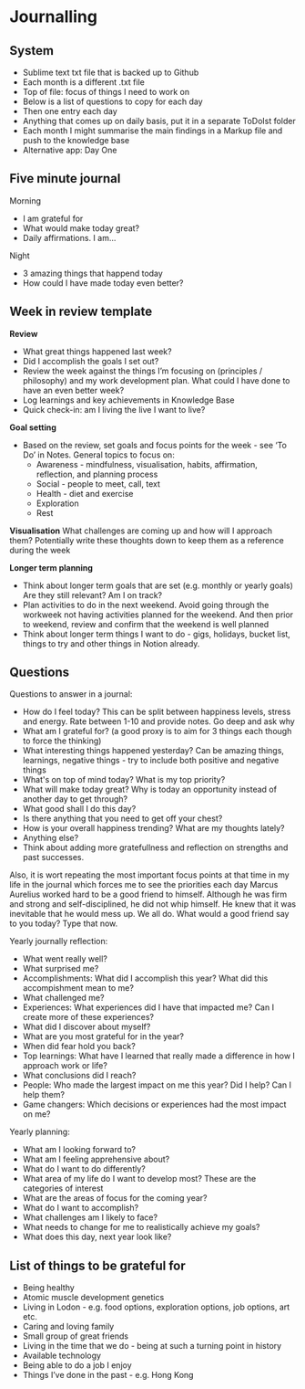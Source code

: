 # Journalling
## System
- Sublime text txt file that is backed up to Github 
- Each month is a different .txt file 
- Top of file: focus of things I need to work on 
- Below is a list of questions to copy for each day 
- Then one entry each day 
- Anything that comes up on daily basis, put it in a separate ToDoIst folder
- Each month I might summarise the main findings in a Markup file and push to the knowledge base
- Alternative app: Day One 

## Five minute journal 
Morning 
- I am grateful for
- What would make today great? 
- Daily affirmations. I am... 

Night
- 3 amazing things that happend today 
- How could I have made today even better?

## Week in review template
**Review**
- What great things happened last week? 
- Did I accomplish the goals I set out?
- Review the week against the things I’m focusing on (principles / philosophy) and my work development plan. What could I have done to have an even better week?  
- Log learnings and key achievements in Knowledge Base
- Quick check-in: am I living the live I want to live? 

**Goal setting**
- Based on the review, set goals and focus points for the week - see ‘To Do’ in Notes. General topics to focus on: 
  - Awareness - mindfulness, visualisation, habits, affirmation, reflection, and planning process
  - Social - people to meet, call, text
  - Health - diet and exercise  
  - Exploration 
  - Rest

**Visualisation**
What challenges are coming up and how will I approach them? Potentially write these thoughts down to keep them as a reference during the week

**Longer term planning**
- Think about longer term goals that are set (e.g. monthly or yearly goals) Are they still relevant? Am I on track? 
- Plan activities to do in the next weekend. Avoid going through the workweek not having activities planned for the weekend. And then prior to weekend, review and confirm that the weekend is well planned 
- Think about longer term things I want to do - gigs, holidays, bucket list, things to try and other things in Notion already.


## Questions
Questions to answer in a journal: 
- How do I feel today? This can be split between happiness levels, stress and energy. Rate between 1-10 and provide notes. Go deep and ask why 
- What am I grateful for? (a good proxy is to aim for 3 things each though to force the thinking)
- What interesting things happened yesterday? Can be amazing things, learnings, negative things - try to include both positive and negative things
- What's on top of mind today? What is my top priority?
- What will make today great? Why is today an opportunity instead of another day to get through?
- What good shall I do this day?
- Is there anything that you need to get off your chest? 
- How is your overall happiness trending? What are my thoughts lately? 
- Anything else? 
- Think about adding more gratefullness and reflection on strengths and past successes. 

Also, it is wort repeating the most important focus points at that time in my life in the journal which forces me to see the priorities each day 
Marcus Aurelius worked hard to be a good friend to himself. Although he was firm and strong and self-disciplined, he did not whip himself. He knew that it was inevitable that he would mess up. We all do. What would a good friend say to you today? Type that now.

Yearly journally reflection: 
- What went really well?
- What surprised me?
- Accomplishments: What did I accomplish this year? What did this accompishment mean to me?
- What challenged me?
- Experiences: What experiences did I have that impacted me? Can I create more of these experiences?
- What did I discover about myself?
- What are you most grateful for in the year?
- When did fear hold you back?
- Top learnings: What have I learned that really made a difference in how I approach work or life? 
- What conclusions did I reach?
- People: Who made the largest impact on me this year? Did I help? Can I help them?
- Game changers: Which decisions or experiences had the most impact on me?

Yearly planning: 
- What am I looking forward to?
- What am I feeling apprehensive about?
- What do I want to do differently?
- What area of my life do I want to develop most? These are the categories of interest
- What are the areas of focus for the coming year?
- What do I want to accomplish?
- What challenges am I likely to face?
- What needs to change for me to realistically achieve my goals?
- What does this day, next year look like? 

## List of things to be grateful for
- Being healthy
- Atomic muscle development genetics 
- Living in Lodon - e.g. food options, exploration options, job options, art etc. 
- Caring and loving family 
- Small group of great friends
- Living in the time that we do - being at such a turning point in history 
- Available technology 
- Being able to do a job I enjoy
- Things I’ve done in the past - e.g. Hong Kong